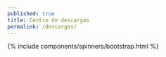 ```yaml
---
published: true
title: Centro de descargas
permalink: /descargas/
---
```

{% include components/spinners/bootstrap.html %}

<script type="text/javascript">
  {% include components/apps/downloads.js %}
</script>
